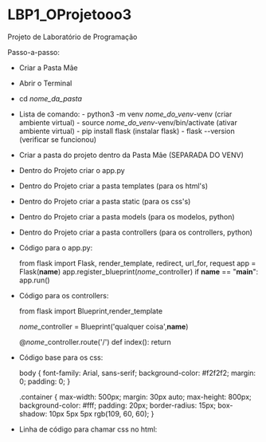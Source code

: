 # LBP1_OProjetooo3
Projeto de Laboratório de Programação

Passo-a-passo:
 - Criar a Pasta Mãe
 - Abrir o Terminal
 - cd *nome_da_pasta*
 - Lista de comando:  - python3 -m venv *nome_do_venv*-venv (criar ambiente virtual)
                      - source *nome_do_venv*-venv/bin/activate (ativar ambiente virtual)
                      - pip install flask (instalar flask)
                      - flask --version (verificar se funcionou)
 - Criar a pasta do projeto dentro da Pasta Mâe (SEPARADA DO VENV)
 - Dentro do Projeto criar o app.py
 - Dentro do Projeto criar a pasta templates (para os html's)
 - Dentro do Projeto criar a pasta static (para os css's)
 - Dentro do Projeto criar a pasta models (para os modelos, python)
 - Dentro do Projeto criar a pasta controllers (para os controllers, python)
 - Código para o app.py:
 
   from flask import Flask, render_template, redirect, url_for, request
   app = Flask(__name__)
   app.register_blueprint(*nome*_controller)
   if __name__ == "__main__":
   app.run()

- Código para os controllers:
  
  from flask import Blueprint,render_template
  
  *nome*_controller = Blueprint('qualquer coisa',__name__)

  @*nome*_controller.route('/')
  def index():
    return

- Código base para os css:

  body {
    font-family: Arial, sans-serif;
    background-color: #f2f2f2;
    margin: 0;
    padding: 0;
  }

  .container {
    max-width: 500px;
    margin: 30px auto;
    max-height: 800px;
    background-color: #fff;
    padding: 20px;
    border-radius: 15px;
    box-shadow: 10px 5px 5px rgb(109, 60, 60);
  }

- Linha de código para chamar css no html:

  <link rel="stylesheet" href="{{ url_for('static', filename='*nome*.css') }}"
  
